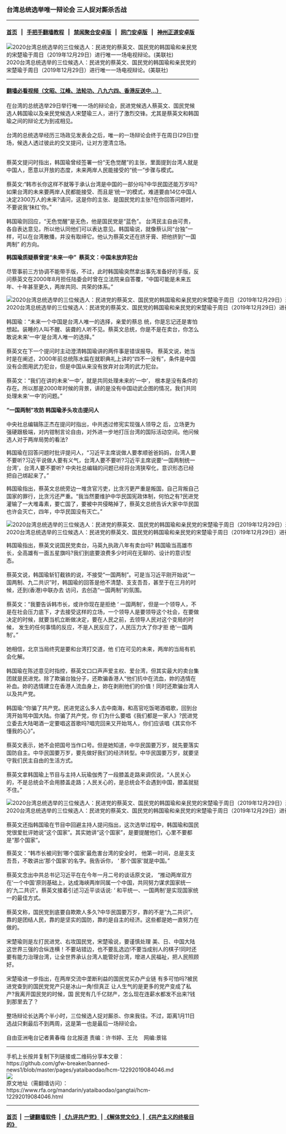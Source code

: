 ### 台湾总统选举唯一辩论会 三人捉对厮杀舌战
------------------------

#### [首页](https://github.com/gfw-breaker/banned-news1/blob/master/README.md) &nbsp;&nbsp;|&nbsp;&nbsp; [手把手翻墙教程](https://github.com/gfw-breaker/guides/wiki) &nbsp;&nbsp;|&nbsp;&nbsp; [禁闻聚合安卓版](https://github.com/gfw-breaker/bn-android) &nbsp;&nbsp;|&nbsp;&nbsp; [网门安卓版](https://github.com/oGate2/oGate) &nbsp;&nbsp;|&nbsp;&nbsp; [神州正道安卓版](https://github.com/SzzdOgate/update) 



<div id="headerimg">
 <img alt="2020台湾总统选举的三位候选人：民进党的蔡英文、国民党的韩国瑜和亲民党的宋楚瑜于周日（2019年12月29日）进行唯一一场电视辩论。(美联社)" src="https://www.rfa.org/mandarin/yataibaodao/gangtai/hcm-12292019084046.html/AP_19363246084950.jpg/@@images/8e0e740e-776c-4afe-a51f-2a08fb5af932.jpeg" title="2020台湾总统选举的三位候选人：民进党的蔡英文、国民党的韩国瑜和亲民党的宋楚瑜于周日（2019年12月29日）进行唯一一场电视辩论。(美联社)"/>
 <div id="headerimgcontents">
  <div id="headerimgcaption">
   <span>
    2020台湾总统选举的三位候选人：民进党的蔡英文、国民党的韩国瑜和亲民党的宋楚瑜于周日（2019年12月29日）进行唯一一场电视辩论。(美联社)
   </span>
   <!-- zoomattribute -->
  </div>
  <!-- headerimgcaption -->
 </div>
 <!-- headerimagecontents -->
</div>

<hr/>


#### [翻墙必看视频（文昭、江峰、法轮功、八九六四、香港反送中...）](https://github.com/gfw-breaker/banned-news1/blob/master/pages/link3.md)

<div id="storytext">
 <div>
  <div class="slot_header">
  </div>
 </div>
 <p>
  在台湾的总统选举29日举行唯一一场的辩论会，⺠进党候选人蔡英文、国⺠党候选人韩国瑜以及亲民党候选人宋楚瑜三人，进行了激烈交锋。尤其是蔡英文和韩国瑜之间的辩论尤为到戎相见。
  <br/>
  <br/>
  台湾的总统选举经历三场政见发表会之后，唯一的一场辩论会终于在周日(29日)登场，候选人透过彼此的交叉提问，让对方澄清立场。
 </p>
 <p>
 </p>
 <p>
  <br/>
  蔡英文提问时指出，韩国瑜曾经签署一份“无色觉醒”的主张，里面提到台湾人就是中国人，愿意以开放的态度，未来两岸人⺠能接受的“统一”步骤与模式。
  <br/>
  <br/>
  蔡英文:“韩市长你这样不就等于承认台湾是中国的一部分吗?中华⺠国还能万岁吗?如果台湾的未来要两岸人⺠都能接受、而且是‘统一’的模式，难道要由14亿中国人决定2300万人的未来?请问，这是你的主张、是国⺠党的主张?在你回答问题时，不要说我‘抹红’你。”
  <br/>
  <br/>
  韩国瑜则回应，“无色觉醒”是无色，他是国⺠党是“蓝色”。 台湾⺠主自由可贵，各自表达意见，所以他认同他们可以表达意见。韩国瑜说，就像蔡认同“台独”一样，可以在台湾散播，并没有取缔它。他认为蔡英文还在挤牙膏、把他挤到“一国两制” 的方向。
 </p>
 <p>
  <strong>
   韩国瑜质疑蔡曾提“未来一中”  蔡英文：中国未放弃犯台
  </strong>
  <br/>
  <br/>
  尽管事前三方协调不能带手版，不过，此时韩国瑜突然拿出事先准备好的手版，反问蔡英文在2000年8月担任陆委会时曾在立法院亲自答覆，“中国可能是未来五年、十年甚至更久，两岸共同、共荣的体系。”
 </p>
 <p>
 </p>
 <p>
  <div class="image-inline captioned" style="width:1500px;">
   <div style="width:1500px;">
    <img alt="2020台湾总统选举的三位候选人：民进党的蔡英文、国民党的韩国瑜和亲民党的宋楚瑜于周日（2019年12月29日）进行唯一一场电视辩论。(视频截图)" src="https://www.rfa.org/mandarin/yataibaodao/gangtai/hcm-12292019084046.html/87a25e555feb7167.png" title="2020台湾总统选举的三位候选人：民进党的蔡英文、国民党的韩国瑜和亲民党的宋楚瑜于周日（2019年12月29日）进行唯一一场电视辩论。(视频截图)"/>
   </div>
   <div class="image-caption">
    <span style="width:1500px;">
     2020台湾总统选举的三位候选人：民进党的蔡英文、国民党的韩国瑜和亲民党的宋楚瑜于周日（2019年12月29日）进行唯一一场电视辩论。(视频截图)
    </span>
    <span class="copyright">
    </span>
   </div>
  </div>
  <br/>
  韩国瑜：“未来一个中国是台湾人唯一的选择，亲爱的蔡总 统，你是忘记还是害怕想起。装睡的人叫不醒、装聋的人听不见。蔡英文总统，你是不是在卖台，你怎么敢说未来‘一中’是台湾人唯一的选择。”
  <br/>
  <br/>
  蔡英文在下一个提问时主动澄清韩国瑜讲的两件事是错误报导。 蔡英文说，她当时是在阐述，2000年前总统陈水扁在就职典礼上讲的“四不一没有”，条件是中国没有企图用武力犯台，但是中国从来没有放弃对台湾的武力犯台。
  <br/>
  <br/>
  蔡英文：“我们在讲的未来‘一中’，就是共同处理未来的‘一中’， 根本是没有条件的存在。所以那是2000年时候的背景，讲的是没有中国动武企图的情况，我们共同处理未来‘一中’的问题。”
  <br/>
  <br/>
  <strong>
   “一国两制”攻防 韩国瑜矛头攻击提问人
  </strong>
  <br/>
  <br/>
  中央社总编辑陈正杰在提问时指出，中共透过修宪实现强人领导之 后，立场更为强硬跟极端，对内钳制言论自由，对外进一步地打压台湾的国际活动空间。他问候选人对于两岸局势的看法?
 </p>
 <p>
  韩国瑜在回答问题时批评提问人，“习近平主席说做人要孝顺爸爸妈妈，台湾人要不要听?习近平说做人要有义气，台湾人要不要听?习近平主席说要‘一国两制统一台湾’，台湾人要不要听? 中央社总编辑的问题已经将台湾狭窄化，意识形态已经把自己绑起来了。”
 </p>
 <p>
  韩国瑜指出，蔡英文总统旁边一堆贪官污吏，比贪污更严重是叛国，自己背叛自己国家的罪行，比贪污还严重。“我当然要维护中华⺠国宪政体制，何怕之有?⺠进党灌输了一大堆毒素，要亡国了，要被中共侵略掉了，蔡英文总统告诉大家中华⺠国也许会灭亡，四年，中华⺠国没有灭亡。”
 </p>
 <p>
 </p>
 <p>
  <div class="image-inline captioned" style="width:1500px;">
   <div style="width:1500px;">
    <img alt="2020台湾总统选举的三位候选人：民进党的蔡英文、国民党的韩国瑜和亲民党的宋楚瑜于周日（2019年12月29日）进行唯一一场电视辩论。(视频截图" src="https://www.rfa.org/mandarin/yataibaodao/gangtai/hcm-12292019084046.html/ec-a1a-css.png" title="2020台湾总统选举的三位候选人：民进党的蔡英文、国民党的韩国瑜和亲民党的宋楚瑜于周日（2019年12月29日）进行唯一一场电视辩论。(视频截图)"/>
   </div>
   <div class="image-caption">
    <span style="width:1500px;">
     2020台湾总统选举的三位候选人：民进党的蔡英文、国民党的韩国瑜和亲民党的宋楚瑜于周日（2019年12月29日）进行唯一一场电视辩论。(视频截图)
    </span>
    <span class="copyright">
    </span>
   </div>
  </div>
 </p>
 <p>
  韩国瑜指出，蔡英文说国⺠党卖台，马英九执政八年有卖台吗? 韩国瑜当高雄市长，全高雄有一面五星旗吗?我们到底要浪费多少时间在无聊的、设计的意识型态。
  <br/>
  <br/>
  蔡英文说，韩国瑜斩钉截铁的说，不接受“一国两制”。可是当习近平刚开始说“一国两制、九二共识”时，韩国瑜的回答是他不清楚、支支吾吾，甚至于在三月的时候，还到(香港)中联办去 访问，去创造“一国两制”的氛围。
  <br/>
  <br/>
  蔡英文：“我要告诉韩市长，或许你现在是拒绝 ‘ 一国两制’，但是一个领导人，不是在社会压力底下，才去接受这样的立场，一个领导人是要领导这个社会，在要做决定的时候，就要当机立断做决定，要在人⺠之前，去领导人⺠对这个变局的时候， 发生的任何事情的反应，不是人⺠反应了，人⺠压力大了你才拒 绝‘一国两制’。”
  <br/>
  <br/>
  她相信，北京当局终究是要和台湾打交道，他 们在可见的未来，两岸的当局有机会化解。
  <br/>
  <br/>
  韩国瑜在陈述意见时指控，蔡英文口口声声爱主权、爱台湾，但其实最大的卖台集团就是⺠进党。除了欺骗台独分子，还欺骗香港人“他们抗中在流血，妳的选情在补血。妳的选情建立在香港人流血身上，妳在剥削他们的价值！同时还欺骗台湾人以及共产党。
  <br/>
  <br/>
  韩国瑜:“你骗了共产党。⺠进党这么多人去中南海，和高官吃饭喝酒唱歌，回到台湾开始骂中国大陆。你骗了共产党，你 们为什么要唱《我们都是一家人》?⺠进党立委去大陆喝酒一定要唱这首歌吗?唱完回来又开始骂人，你们应该唱《其实你不懂我的心》”。
  <br/>
  <br/>
  蔡英文表示，她不会把国号当作口号。但是她知道，中华⺠国要万岁，就先要落实国防自主。中华⺠国要万岁，要先做好我们的经济转型。中华⺠国要万岁，就要坚守我们⺠主自由的生活方式。
  <br/>
  <br/>
  蔡英文拿韩国瑜上节目与主持人玩瑜伽秀了一段膝盖走路来调侃说，“人⺠关心的，不是总统会不会用膝盖走路；人⺠关心的，是总统会不会遇到中国，膝盖就挺不住。”
 </p>
 <p>
 </p>
 <p>
  <div class="image-inline captioned" style="width:1500px;">
   <div style="width:1500px;">
    <img alt="2020台湾总统选举的三位候选人：民进党的蔡英文、国民党的韩国瑜和亲民党的宋楚瑜于周日（2019年12月29日）进行唯一一场电视辩论。(视频截图)" src="https://www.rfa.org/mandarin/yataibaodao/gangtai/hcm-12292019084046.html/3.jpg" title="2020台湾总统选举的三位候选人：民进党的蔡英文、国民党的韩国瑜和亲民党的宋楚瑜于周日（2019年12月29日）进行唯一一场电视辩论。(视频截图)"/>
   </div>
   <div class="image-caption">
    <span style="width:1500px;">
     2020台湾总统选举的三位候选人：民进党的蔡英文、国民党的韩国瑜和亲民党的宋楚瑜于周日（2019年12月29日）进行唯一一场电视辩论。(视频截图)
    </span>
    <span class="copyright">
    </span>
   </div>
  </div>
  <br/>
  蔡英文还指韩国瑜在节目中回避主持人提问指出，这次选举过程中，韩国瑜和国⺠党很爱批评她说“这个国家”。其实她讲“这个国家”，是要提醒他们，心里不要都是“那个国家”。
 </p>
 <p>
  蔡英文：“韩市长被问到‘哪个国家’最危害台湾的安全时， 他第一时间，总是支支吾吾，不敢讲出‘那个国家’的名字。我告诉你， ‘ 那个国家’就是中国。”
  <br/>
  <br/>
  蔡英文念出中共总书记习近平在在今年一月二号的谈话原文说， “推动两岸双方在‘一个中国’原则基础上，达成海峡两岸同属一个中国，共同努力谋求国家统一的‘九二共识’。蔡英文接着引述习近平谈话说: ‘ 和平统一、一国两制’是实现国家统一的最佳方式。
  <br/>
  <br/>
  蔡英文称，国⺠党到底要自欺欺人多久?中华⺠国要万岁，靠的不是“九二共识”。靠的是团结人⺠，靠的是坚实的国防，靠的是自主的经济。这些都是她一直努力在做的。
  <br/>
  <br/>
  宋楚瑜则是左打⺠进党、右攻国⺠党，宋楚瑜说，要谨慎处理 美、日、中国大陆这世界三强的合纵连横！不要站错边，也不要乱选边!不要当成别人的棋子!同时还要有能力治理台湾，让全世界承认台湾人能管好台湾，增进人⺠福祉，把人⺠照顾好。
  <br/>
  <br/>
  宋楚瑜进一步指出，在两岸交流中垄断利益的国⺠党买办产业链 有多可怕吗?被⺠进党查到的国⺠党党产只是冰山一角!但真正 让人生气的是更多的党产变成了私产?我离开国⺠党的时候，国 ⺠党有几千亿财产，怎么现在连薪水都发不出来?钱到那里去了？
  <br/>
  <br/>
  整场辩论长达两个半小时，三位候选人捉对厮杀、你来我往。不过，距离1月11日选战只剩最后不到两周，这是第一也是最后一场辩论会。
  <br/>
  <br/>
  自由亚洲电台记者黄春梅 台北报道 责编：许书婷、王允    网编:景铭
 </p>
</div>

<hr/>
手机上长按并复制下列链接或二维码分享本文章：<br/>
https://github.com/gfw-breaker/banned-news1/blob/master/pages/yataibaodao/hcm-12292019084046.md <br/>
<a href='https://github.com/gfw-breaker/banned-news1/blob/master/pages/yataibaodao/hcm-12292019084046.md'><img src='https://github.com/gfw-breaker/banned-news1/blob/master/pages/yataibaodao/hcm-12292019084046.md.png'/></a> <br/>
原文地址（需翻墙访问）：https://www.rfa.org/mandarin/yataibaodao/gangtai/hcm-12292019084046.html


------------------------
#### [首页](https://github.com/gfw-breaker/banned-news1/blob/master/README.md) &nbsp;|&nbsp; [一键翻墙软件](https://github.com/gfw-breaker/nogfw/blob/master/README.md) &nbsp;| [《九评共产党》](https://github.com/gfw-breaker/9ping.md/blob/master/README.md#九评之一评共产党是什么) | [《解体党文化》](https://github.com/gfw-breaker/jtdwh.md/blob/master/README.md) | [《共产主义的终极目的》](https://github.com/gfw-breaker/gczydzjmd.md/blob/master/README.md)


<img src='http://gfw-breaker.win/banned-news/pages/yataibaodao/hcm-12292019084046.md' width='0px' height='0px'/>
